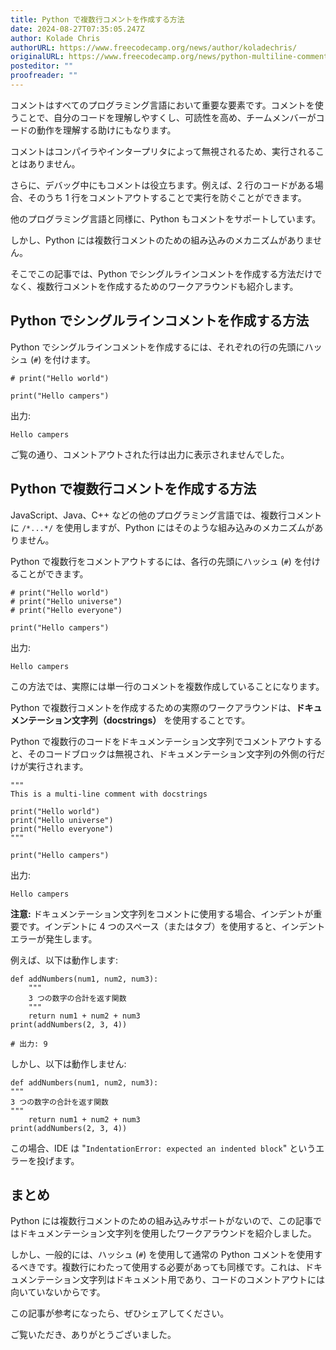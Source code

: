 ```yaml
---
title: Python で複数行コメントを作成する方法
date: 2024-08-27T07:35:05.247Z
author: Kolade Chris
authorURL: https://www.freecodecamp.org/news/author/koladechris/
originalURL: https://www.freecodecamp.org/news/python-multiline-comment-how-to-comment-out-multiple-lines-in-python/
posteditor: ""
proofreader: ""
---
```


コメントはすべてのプログラミング言語において重要な要素です。コメントを使うことで、自分のコードを理解しやすくし、可読性を高め、チームメンバーがコードの動作を理解する助けにもなります。

<!-- more -->

コメントはコンパイラやインタープリタによって無視されるため、実行されることはありません。

さらに、デバッグ中にもコメントは役立ちます。例えば、2 行のコードがある場合、そのうち 1 行をコメントアウトすることで実行を防ぐことができます。

他のプログラミング言語と同様に、Python もコメントをサポートしています。

しかし、Python には複数行コメントのための組み込みのメカニズムがありません。

そこでこの記事では、Python でシングルラインコメントを作成する方法だけでなく、複数行コメントを作成するためのワークアラウンドも紹介します。

## Python でシングルラインコメントを作成する方法

Python でシングルラインコメントを作成するには、それぞれの行の先頭にハッシュ (`#`) を付けます。

```
# print("Hello world")

print("Hello campers")
```

出力:

```
Hello campers
```

ご覧の通り、コメントアウトされた行は出力に表示されませんでした。

## Python で複数行コメントを作成する方法

JavaScript、Java、C++ などの他のプログラミング言語では、複数行コメントに `/*...*/` を使用しますが、Python にはそのような組み込みのメカニズムがありません。

Python で複数行をコメントアウトするには、各行の先頭にハッシュ (`#`) を付けることができます。

```
# print("Hello world")
# print("Hello universe")
# print("Hello everyone")

print("Hello campers")
```

出力:

```
Hello campers
```

この方法では、実際には単一行のコメントを複数作成していることになります。

Python で複数行コメントを作成するための実際のワークアラウンドは、**ドキュメンテーション文字列（docstrings）** を使用することです。

Python で複数行のコードをドキュメンテーション文字列でコメントアウトすると、そのコードブロックは無視され、ドキュメンテーション文字列の外側の行だけが実行されます。

```
"""
This is a multi-line comment with docstrings

print("Hello world")
print("Hello universe")
print("Hello everyone")
"""

print("Hello campers")
```

出力:

```
Hello campers
```

**注意:** ドキュメンテーション文字列をコメントに使用する場合、インデントが重要です。インデントに 4 つのスペース（またはタブ）を使用すると、インデントエラーが発生します。

例えば、以下は動作します:

```
def addNumbers(num1, num2, num3):
    """
    3 つの数字の合計を返す関数
    """
    return num1 + num2 + num3
print(addNumbers(2, 3, 4))

# 出力: 9
```

しかし、以下は動作しません:

```
def addNumbers(num1, num2, num3):
"""
3 つの数字の合計を返す関数
"""
    return num1 + num2 + num3
print(addNumbers(2, 3, 4))
```

この場合、IDE は "`IndentationError: expected an indented block`" というエラーを投げます。

## まとめ

Python には複数行コメントのための組み込みサポートがないので、この記事ではドキュメンテーション文字列を使用したワークアラウンドを紹介しました。

しかし、一般的には、ハッシュ (`#`) を使用して通常の Python コメントを使用するべきです。複数行にわたって使用する必要があっても同様です。これは、ドキュメンテーション文字列はドキュメント用であり、コードのコメントアウトには向いていないからです。

この記事が参考になったら、ぜひシェアしてください。

ご覧いただき、ありがとうございました。

